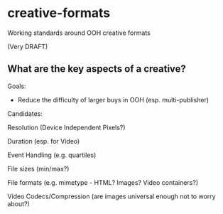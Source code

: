 # creative-formats
Working standards around OOH creative formats

(Very DRAFT)

## What are the key aspects of a creative?

Goals:
* Reduce the difficulty of larger buys in OOH (esp. multi-publisher)

Candidates:

Resolution (Device Independent Pixels?)

Duration (esp. for Video)

Event Handling (e.g. quartiles)

File sizes (min/max?)

File formats (e.g. mimetype - HTML? Images? Video containers?)

Video Codecs/Compression (are images universal enough not to worry about?)
